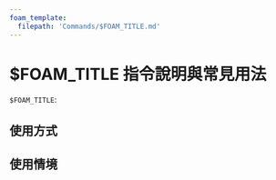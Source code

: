 ```yaml
---
foam_template:
  filepath: 'Commands/$FOAM_TITLE.md'
---
```

# $FOAM_TITLE 指令說明與常見用法

`$FOAM_TITLE`:

## 使用方式

## 使用情境
